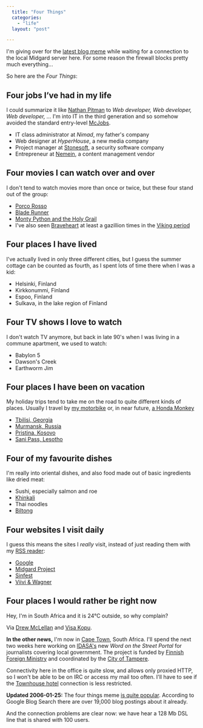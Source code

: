 ```yaml
---
  title: "Four Things"
  categories: 
    - "life"
  layout: "post"

---
```

I'm giving over for the [latest blog meme][26] while waiting for a connection to the local Midgard server here. For some reason the firewall blocks pretty much everything...

So here are the _Four Things_:

## Four jobs I’ve had in my life

I could summarize it like [Nathan Pitman][25] to _Web developer, Web developer, Web developer, ..._ I'm into IT in the third generation and so somehow avoided the standard entry-level [McJobs][30].

- IT class administrator at _Nimad_, my father's company
- Web designer at _HyperHouse_, a new media company
- Project manager at [Stonesoft][27], a security software company
- Entrepreneur at [Nemein][28], a content management vendor

## Four movies I can watch over and over

I don't tend to watch movies more than once or twice, but these four stand out of the group:

- [Porco Rosso][10]
- [Blade Runner][11]
- [Monty Python and the Holy Grail][19]
- I've also seen [Braveheart][17] at least a gazillion times in the [Viking period][18]


## Four places I have lived

I've actually lived in only three different cities, but I guess the summer cottage can be counted as fourth, as I spent lots of time there when I was a kid:

- Helsinki, Finland
- Kirkkonummi, Finland
- Espoo, Finland
- Sulkava, in the lake region of Finland

## Four TV shows I love to watch

I don't watch TV anymore, but back in late 90's when I was living in a commune apartment, we used to watch:

- Babylon 5
- Dawson's Creek
- Earthworm Jim

## Four places I have been on vacation

My holiday trips tend to take me on the road to quite different kinds of places. Usually I travel by [my motorbike][8] or, in near future, [a Honda Monkey][9]

- [Tbilisi, Georgia][20]
- [Murmansk, Russia][22]
- [Pristina, Kosovo][21]
- [Sani Pass, Lesotho][23]

## Four of my favourite dishes

I'm really into oriental dishes, and also food made out of basic ingredients like dried meat:

- Sushi, especially salmon and roe
- [Khinkali][24]
- Thai noodles
- [Biltong][29]


## Four websites I visit daily

I guess this means the sites I _really_ visit, instead of just reading them with my [RSS reader][14]:

- [Google][12]
- [Midgard Project][13]
- [Sinfest][15]
- [Viivi & Wagner][16]


## Four places I would rather be right now


Hey, I'm in South Africa and it is 24°C outside, so why complain?

Via [Drew McLellan][1] and [Visa Kopu][2].

__In the other news,__ I'm now in [Cape Town][3], South Africa. I'll spend the next two weeks here working on [IDASA's][4] new _Word on the Street Portal_ for journalists covering local government. The project is funded by [Finnish Foreign Ministry][5] and coordinated by the [City of Tampere][6].

Connectivity here in the office is quite slow, and allows only proxied HTTP, so I won't be able to be on IRC or access my mail too often. I'll have to see if the [Townhouse hotel][7] connection is less restricted.

__Updated 2006-01-25:__ The four things meme [is quite popular][31]. According to Google Blog Search there are over 19,000 blog postings about it already.

And the connection problems are clear now: we have hear a 128 Mb DSL line that is shared with 100 users.

[1]: http://allinthehead.com/retro/278/four-things
[2]: http://www.visakopu.net/weblog/2006/01/24/neljan-meemi/
[3]: http://en.wikipedia.org/wiki/Cape_Town
[4]: http://www.idasa.org.za/
[5]: http://www.formin.fi/
[6]: http://www.tampere.fi/
[7]: http://www.townhouse.co.za/
[8]: http://www.routamc.org/
[9]: http://www.deathmonkey.org/
[10]: http://www.imdb.com/title/tt0104652/
[11]: http://www.imdb.com/title/tt0083658/
[12]: http://www.google.fi/
[13]: http://www.midgard-project.org/
[14]: http://ranchero.com/netnewswire/
[15]: http://www.sinfest.net/
[16]: http://www.hs.fi/viivijawagner/
[17]: http://www.imdb.com/title/tt0112573/
[18]: http://bergie.iki.fi/about/profile/Kuollut_neito
[19]: http://www.imdb.com/title/tt0071853/
[20]: http://www.routamc.org/gallery/black-sea-2004/
[21]: http://www.routamc.org/gallery/black-sea-2004/
[22]: http://www.routamc.org/gallery/lapland-2003/
[23]: http://www.routamc.org/gallery/africa-2004/
[24]: http://members.tripod.com/ggdavid/georgia/cuisine/khinkali.htm
[25]: http://nathanpitman.com/journal/445/four-things
[26]: http://joshuaink.com/blog/613/four-things
[27]: http://www.stonesoft.com/
[28]: http://www.nemein.com/
[29]: http://www.shebeen.com/biltong/
[30]: http://en.wikipedia.org/wiki/McJob
[31]: http://blogsearch.google.com/blogsearch?hl=en&q=%22four+things%22&btnG=Search+Blogs